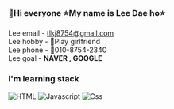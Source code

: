 ### 👋Hi everyone :star:My name is Lee Dae ho:star:
Lee email - <a href="">tlkj8754@gmail.com</a><br>
Lee hobby - 👫Play girlfriend<br> 
Lee phone - 📱010-8754-2340<br>
Lee goal - <b>NAVER , GOOGLE</b>
 
### I'm learning stack
![HTML](https://img.shields.io/badge/HTML-red)
![Javascript](https://img.shields.io/badge/Javascript-blue)
![Css](https://img.shields.io/badge/Css-yellow)

<!--
**leedaeho98/leedaeho98** is a ✨ _special_ ✨ repository because its `README.md` (this file) appears on your GitHub profile.


Here are some ideas to get you started:

- 🔭 I’m currently working on ...
- 🌱 I’m currently learning ...
- 👯 I’m looking to collaborate on ...
- 🤔 I’m looking for help with ...
- 💬 Ask me about ...
- 📫 How to reach me: ...
- 😄 Pronouns: ...
- ⚡ Fun fact: ...
-->
